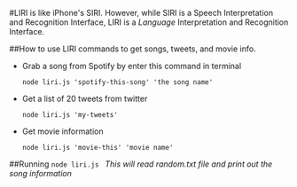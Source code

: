#LIRI is like iPhone's SIRI. However, while SIRI is a Speech Interpretation and Recognition Interface, LIRI is a _Language_ Interpretation and Recognition Interface.

##How to use LIRI commands to get songs, tweets, and movie info.
* Grab a song from Spotify by enter this command in terminal
  ```
  node liri.js 'spotify-this-song' 'the song name'
  ```
* Get a list of 20 tweets from twitter
  ```
  node liri.js 'my-tweets'
  ```
* Get movie information
  ```
  node liri.js 'movie-this' 'movie name'
  ```

##Running ```node liri.js ```
*This will read random.txt file and print out the song information*

